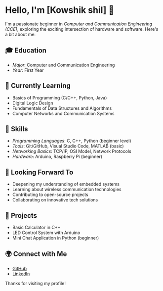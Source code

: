 # Hello, I'm [Kowshik shil] 👋

I'm a passionate beginner in *Computer and Communication Engineering (CCE)*, exploring the exciting intersection of hardware and software. Here's a bit about me:

## 🎓 Education
- *Major*: Computer and Communication Engineering
- *Year*: First Year

## 🌱 Currently Learning
- Basics of Programming (C/C++, Python, Java)
- Digital Logic Design
- Fundamentals of Data Structures and Algorithms
- Computer Networks and Communication Systems

## 🔧 Skills
- *Programming Languages*: C, C++, Python (beginner level)
- *Tools*: Git/GitHub, Visual Studio Code, MATLAB (basic)
- *Networking Basics*: TCP/IP, OSI Model, Network Protocols
- *Hardware*: Arduino, Raspberry Pi (beginner)

## 👀 Looking Forward To
- Deepening my understanding of embedded systems
- Learning about wireless communication technologies
- Contributing to open-source projects
- Collaborating on innovative tech solutions

## 🚀 Projects
- Basic Calculator in C++
- LED Control System with Arduino
- Mini Chat Application in Python (beginner)

## 🌍 Connect with Me
- [GitHub](https://github.com/KowshikSD890)
- [LinkedIn](https://linkedin.com/in/KowshikShil)

Thanks for visiting my profile!
